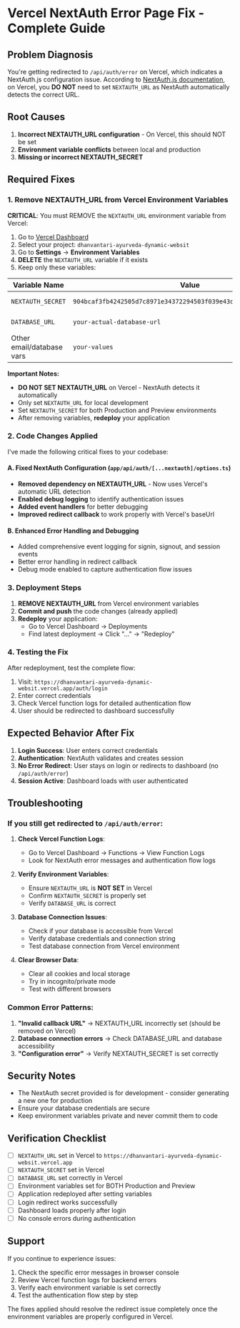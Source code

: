 # Vercel NextAuth Error Page Fix - Complete Guide

## Problem Diagnosis

You're getting redirected to `/api/auth/error` on Vercel, which indicates a NextAuth.js configuration issue. According to [NextAuth.js documentation](https://next-auth.js.org/deployment), on Vercel, you **DO NOT** need to set `NEXTAUTH_URL` as NextAuth automatically detects the correct URL.

## Root Causes

1. **Incorrect NEXTAUTH_URL configuration** - On Vercel, this should NOT be set
2. **Environment variable conflicts** between local and production
3. **Missing or incorrect NEXTAUTH_SECRET**

## Required Fixes

### 1. Remove NEXTAUTH_URL from Vercel Environment Variables

**CRITICAL**: You must REMOVE the `NEXTAUTH_URL` environment variable from Vercel:

1. Go to [Vercel Dashboard](https://vercel.com/dashboard)
2. Select your project: `dhanvantari-ayurveda-dynamic-websit`
3. Go to **Settings** → **Environment Variables**
4. **DELETE** the `NEXTAUTH_URL` variable if it exists
5. Keep only these variables:

| Variable Name | Value | Environment |
|---------------|-------|-------------|
| `NEXTAUTH_SECRET` | `904bcaf3fb4242505d7c8971e34372294503f039e43dab34040b223d9dcdef0d` | Production & Preview |
| `DATABASE_URL` | `your-actual-database-url` | Production & Preview |
| Other email/database vars | `your-values` | Production & Preview |

**Important Notes:**
- **DO NOT SET NEXTAUTH_URL** on Vercel - NextAuth detects it automatically
- Only set `NEXTAUTH_URL` for local development
- Set `NEXTAUTH_SECRET` for both Production and Preview environments
- After removing variables, **redeploy** your application

### 2. Code Changes Applied

I've made the following critical fixes to your codebase:

#### A. Fixed NextAuth Configuration (`app/api/auth/[...nextauth]/options.ts`)
- **Removed dependency on NEXTAUTH_URL** - Now uses Vercel's automatic URL detection
- **Enabled debug logging** to identify authentication issues
- **Added event handlers** for better debugging
- **Improved redirect callback** to work properly with Vercel's baseUrl

#### B. Enhanced Error Handling and Debugging
- Added comprehensive event logging for signin, signout, and session events
- Better error handling in redirect callback
- Debug mode enabled to capture authentication flow issues

### 3. Deployment Steps

1. **REMOVE NEXTAUTH_URL** from Vercel environment variables
2. **Commit and push** the code changes (already applied)
3. **Redeploy** your application:
   - Go to Vercel Dashboard → Deployments
   - Find latest deployment → Click "..." → "Redeploy"

### 4. Testing the Fix

After redeployment, test the complete flow:

1. Visit: `https://dhanvantari-ayurveda-dynamic-websit.vercel.app/auth/login`
2. Enter correct credentials
3. Check Vercel function logs for detailed authentication flow
4. User should be redirected to dashboard successfully

## Expected Behavior After Fix

1. **Login Success**: User enters correct credentials
2. **Authentication**: NextAuth validates and creates session
3. **No Error Redirect**: User stays on login or redirects to dashboard (no `/api/auth/error`)
4. **Session Active**: Dashboard loads with user authenticated

## Troubleshooting

### If you still get redirected to `/api/auth/error`:

1. **Check Vercel Function Logs**:
   - Go to Vercel Dashboard → Functions → View Function Logs
   - Look for NextAuth error messages and authentication flow logs

2. **Verify Environment Variables**:
   - Ensure `NEXTAUTH_URL` is **NOT SET** in Vercel
   - Confirm `NEXTAUTH_SECRET` is properly set
   - Verify `DATABASE_URL` is correct

3. **Database Connection Issues**:
   - Check if your database is accessible from Vercel
   - Verify database credentials and connection string
   - Test database connection from Vercel environment

4. **Clear Browser Data**:
   - Clear all cookies and local storage
   - Try in incognito/private mode
   - Test with different browsers

### Common Error Patterns:

1. **"Invalid callback URL"** → NEXTAUTH_URL incorrectly set (should be removed on Vercel)
2. **Database connection errors** → Check DATABASE_URL and database accessibility
3. **"Configuration error"** → Verify NEXTAUTH_SECRET is set correctly

## Security Notes

- The NextAuth secret provided is for development - consider generating a new one for production
- Ensure your database credentials are secure
- Keep environment variables private and never commit them to code

## Verification Checklist

- [ ] `NEXTAUTH_URL` set in Vercel to `https://dhanvantari-ayurveda-dynamic-websit.vercel.app`
- [ ] `NEXTAUTH_SECRET` set in Vercel
- [ ] `DATABASE_URL` set correctly in Vercel
- [ ] Environment variables set for BOTH Production and Preview
- [ ] Application redeployed after setting variables
- [ ] Login redirect works successfully
- [ ] Dashboard loads properly after login
- [ ] No console errors during authentication

## Support

If you continue to experience issues:

1. Check the specific error messages in browser console
2. Review Vercel function logs for backend errors
3. Verify each environment variable is set correctly
4. Test the authentication flow step by step

The fixes applied should resolve the redirect issue completely once the environment variables are properly configured in Vercel.
